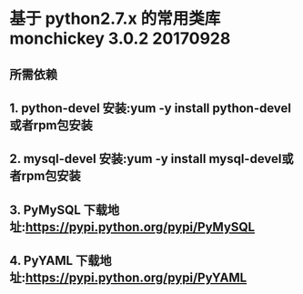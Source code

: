 # 基于 python2.7.x 的常用类库 monchickey 3.0.2 20170928

## 所需依赖
## 1. python-devel 安装:yum -y install python-devel或者rpm包安装
## 2. mysql-devel  安装:yum -y install mysql-devel或者rpm包安装
## 3. PyMySQL 下载地址:https://pypi.python.org/pypi/PyMySQL
## 4. PyYAML 下载地址:https://pypi.python.org/pypi/PyYAML
